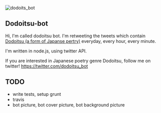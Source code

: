 ![dodoits_bot](https://raw.github.com/kt3k/dodoitsu_bot/master/img/logo2-57.png)

Dodoitsu-bot
------------

Hi, I'm called dodoitsu bot. I'm retweeting the tweets which contain [Dodoitsu (a form of Japanse pertry)](http://en.wikipedia.org/wiki/Dodoitsu) everyday, every hour, every minute.

I'm written in node.js, using twitter API.

If you are interested in Japanese poetry genre Dodoitsu, follow me on twitter! https://twitter.com/dodoitsu_bot

TODO
----

- write tests, setup grunt
- travis
- bot picture, bot cover picture, bot background picture

